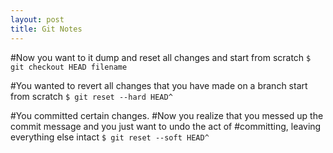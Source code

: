 ```yaml
---
layout: post
title: Git Notes
---
```



#Now you want to it dump and reset all changes and start from scratch
`$ git checkout HEAD filename`

#You wanted to revert all changes that you have made on a branch start from scratch
`$ git reset --hard HEAD^`

#You committed certain changes.
#Now you realize that you messed up the commit message and you just want to undo the act of #committing, leaving everything else intact
`$ git reset --soft HEAD^`